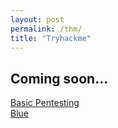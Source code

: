 ```yaml
---
layout: post
permalink: /thm/
title: "Tryhackme"
---
```


## Coming soon...
[Basic Pentesting](/posts/thm/basic-pentesting) <br />
[Blue](/posts/thm/blue) <br />
